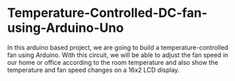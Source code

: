 # Temperature-Controlled-DC-fan-using-Arduino-Uno
In this arduino based project, we are going to build a temperature-controlled fan using Arduino. With this circuit, we will be able to adjust the fan speed in our home or office according to the room temperature and also show the temperature and fan speed changes on a 16x2 LCD display.
